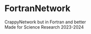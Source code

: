 # FortranNetwork
<p>CrappyNetwork but in Fortran and better
<br>
Made for Science Research 2023-2024</p>
